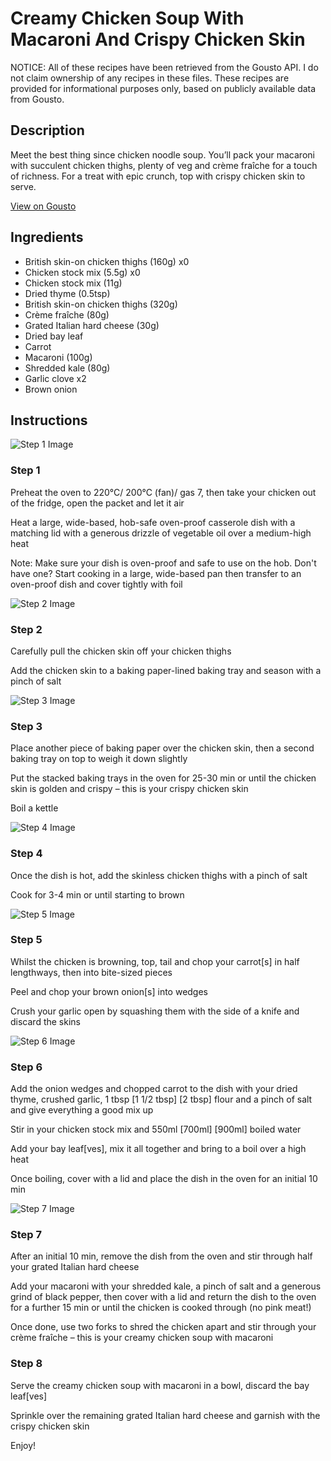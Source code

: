 # Creamy Chicken Soup With Macaroni And Crispy Chicken Skin

NOTICE: All of these recipes have been retrieved from the Gousto API. I do not claim ownership of any recipes in these files. These recipes are provided for informational purposes only, based on publicly available data from Gousto.

## Description

Meet the best thing since chicken noodle soup. You’ll pack your macaroni with succulent chicken thighs, plenty of veg and crème fraîche for a touch of richness. For a treat with epic crunch, top with crispy chicken skin to serve. 

[View on Gousto](https://www.gousto.co.uk/recipes/cookbook/one-pot-creamy-chicken-soup-with-macaroni-crispy-chicken-skin)

## Ingredients

- British skin-on chicken thighs (160g) x0
- Chicken stock mix (5.5g) x0
- Chicken stock mix (11g)
- Dried thyme (0.5tsp)
- British skin-on chicken thighs (320g)
- Crème fraîche (80g)
- Grated Italian hard cheese (30g)
- Dried bay leaf
- Carrot
- Macaroni (100g)
- Shredded kale (80g)
- Garlic clove x2
- Brown onion

## Instructions

![Step 1 Image](https://production-media.gousto.co.uk/cms/recipe-step-image/step-1-1680605102389-x200.jpg)

### Step 1

Preheat the oven to 220°C/ 200°C (fan)/ gas 7, then take your chicken out of the fridge, open the packet and let it air

Heat a large, wide-based, hob-safe oven-proof casserole dish with a matching lid with a generous drizzle of vegetable oil over a medium-high heat

Note: Make sure your dish is oven-proof and safe to use on the hob. Don't have one? Start cooking in a large, wide-based pan then transfer to an oven-proof dish and cover tightly with foil

![Step 2 Image](https://production-media.gousto.co.uk/cms/recipe-step-image/step-2-1680605105001-x200.jpg)

### Step 2

Carefully pull the chicken skin off your chicken thighs

Add the chicken skin to a baking paper-lined baking tray and season with a pinch of salt

![Step 3 Image](https://production-media.gousto.co.uk/cms/recipe-step-image/step-3-1680605107970-x200.jpg)

### Step 3

Place another piece of baking paper over the chicken skin, then a second baking tray on top to weigh it down slightly

Put the stacked baking trays in the oven for 25-30 min or until the chicken skin is golden and crispy – this is your crispy chicken skin

Boil a kettle

![Step 4 Image](https://production-media.gousto.co.uk/cms/recipe-step-image/step-4-1680605113865-x200.jpg)

### Step 4

Once the dish is hot, add the skinless chicken thighs with a pinch of salt

Cook for 3-4 min or until starting to brown

![Step 5 Image](https://production-media.gousto.co.uk/cms/recipe-step-image/step-5-1680605119930-x200.jpg)

### Step 5

Whilst the chicken is browning, top, tail and chop your carrot[s] in half lengthways, then into bite-sized pieces

Peel and chop your brown onion[s] into wedges

Crush your garlic open by squashing them with the side of a knife and discard the skins

![Step 6 Image](https://production-media.gousto.co.uk/cms/recipe-step-image/step-6-1680605123136-x200.jpg)

### Step 6

Add the onion wedges and chopped carrot to the dish with your dried thyme, crushed garlic, 1 tbsp <span class="text-purple">[1 1/2 tbsp]</span><span class="text-danger"> [2 tbsp] </span>flour and a pinch of salt and give everything a good mix up

Stir in your chicken stock mix and 550ml <span class="text-purple">[700ml]</span> <span class="text-danger">[900ml] </span>boiled water

Add your bay leaf[ves],<span class="text-danger"> </span>mix it all together and bring to a boil over a high heat

Once boiling, cover with a lid and place the dish in the oven for an initial 10 min

![Step 7 Image](https://production-media.gousto.co.uk/cms/recipe-step-image/step-7-1680605126937-x200.jpg)

### Step 7

After an initial 10 min, remove the dish from the oven and stir through half your grated Italian hard cheese

Add your macaroni with your shredded kale, a pinch of salt and a generous grind of black pepper, then cover with a lid and return the dish to the oven for a further 15 min or until the chicken is cooked through (no pink meat!)

Once done, use two forks to shred the chicken apart and stir through your crème fraîche – this is your creamy chicken soup with macaroni

### Step 8

Serve the creamy chicken soup with macaroni in a bowl, discard the bay leaf[ves]

Sprinkle over the remaining grated Italian hard cheese and garnish with the crispy chicken skin

Enjoy!

